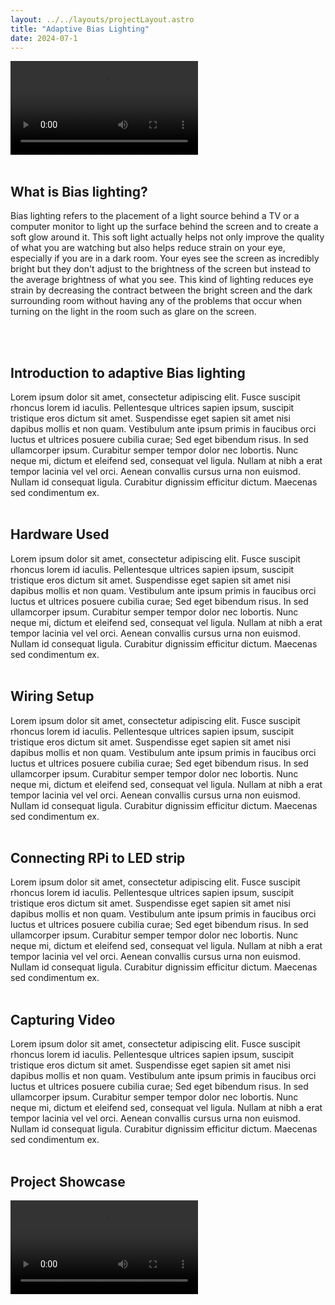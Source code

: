 ```yaml
---
layout: ../../layouts/projectLayout.astro
title: "Adaptive Bias Lighting"
date: 2024-07-1
---
```


![RGB Wheel Video](/videos/colorWheel.mp4)
<br/><br/>

## **What is Bias lighting?**
Bias lighting refers to the placement of a light source behind a TV or a computer monitor to light up the surface behind the screen and to create a soft glow around it. This soft light actually helps not only improve the quality of what you are watching but also helps reduce strain on your eye, especially if you are in a dark room. Your eyes see the screen as incredibly bright but they don't adjust to the brightness of the screen but instead to the average brightness of what you see. This kind of lighting reduces eye strain by decreasing the contract between the bright screen and the dark surrounding room without having any of the problems that occur when turning on the light in the room such as glare on the screen.  

<br/><br/>

## **Introduction to adaptive Bias lighting**
Lorem ipsum dolor sit amet, consectetur adipiscing elit. Fusce suscipit rhoncus lorem id iaculis. Pellentesque ultrices sapien ipsum, suscipit tristique eros dictum sit amet. Suspendisse eget sapien sit amet nisi dapibus mollis et non quam. Vestibulum ante ipsum primis in faucibus orci luctus et ultrices posuere cubilia curae; Sed eget bibendum risus. In sed ullamcorper ipsum. Curabitur semper tempor dolor nec lobortis. Nunc neque mi, dictum et eleifend sed, consequat vel ligula. Nullam at nibh a erat tempor lacinia vel vel orci. Aenean convallis cursus urna non euismod. Nullam id consequat ligula. Curabitur dignissim efficitur dictum. Maecenas sed condimentum ex.
<br/><br/>

## **Hardware Used**
Lorem ipsum dolor sit amet, consectetur adipiscing elit. Fusce suscipit rhoncus lorem id iaculis. Pellentesque ultrices sapien ipsum, suscipit tristique eros dictum sit amet. Suspendisse eget sapien sit amet nisi dapibus mollis et non quam. Vestibulum ante ipsum primis in faucibus orci luctus et ultrices posuere cubilia curae; Sed eget bibendum risus. In sed ullamcorper ipsum. Curabitur semper tempor dolor nec lobortis. Nunc neque mi, dictum et eleifend sed, consequat vel ligula. Nullam at nibh a erat tempor lacinia vel vel orci. Aenean convallis cursus urna non euismod. Nullam id consequat ligula. Curabitur dignissim efficitur dictum. Maecenas sed condimentum ex.
<br/><br/>

## **Wiring Setup**
Lorem ipsum dolor sit amet, consectetur adipiscing elit. Fusce suscipit rhoncus lorem id iaculis. Pellentesque ultrices sapien ipsum, suscipit tristique eros dictum sit amet. Suspendisse eget sapien sit amet nisi dapibus mollis et non quam. Vestibulum ante ipsum primis in faucibus orci luctus et ultrices posuere cubilia curae; Sed eget bibendum risus. In sed ullamcorper ipsum. Curabitur semper tempor dolor nec lobortis. Nunc neque mi, dictum et eleifend sed, consequat vel ligula. Nullam at nibh a erat tempor lacinia vel vel orci. Aenean convallis cursus urna non euismod. Nullam id consequat ligula. Curabitur dignissim efficitur dictum. Maecenas sed condimentum ex.
<br/><br/>

## **Connecting RPi to LED strip**
Lorem ipsum dolor sit amet, consectetur adipiscing elit. Fusce suscipit rhoncus lorem id iaculis. Pellentesque ultrices sapien ipsum, suscipit tristique eros dictum sit amet. Suspendisse eget sapien sit amet nisi dapibus mollis et non quam. Vestibulum ante ipsum primis in faucibus orci luctus et ultrices posuere cubilia curae; Sed eget bibendum risus. In sed ullamcorper ipsum. Curabitur semper tempor dolor nec lobortis. Nunc neque mi, dictum et eleifend sed, consequat vel ligula. Nullam at nibh a erat tempor lacinia vel vel orci. Aenean convallis cursus urna non euismod. Nullam id consequat ligula. Curabitur dignissim efficitur dictum. Maecenas sed condimentum ex.
<br/><br/>

## **Capturing Video**
Lorem ipsum dolor sit amet, consectetur adipiscing elit. Fusce suscipit rhoncus lorem id iaculis. Pellentesque ultrices sapien ipsum, suscipit tristique eros dictum sit amet. Suspendisse eget sapien sit amet nisi dapibus mollis et non quam. Vestibulum ante ipsum primis in faucibus orci luctus et ultrices posuere cubilia curae; Sed eget bibendum risus. In sed ullamcorper ipsum. Curabitur semper tempor dolor nec lobortis. Nunc neque mi, dictum et eleifend sed, consequat vel ligula. Nullam at nibh a erat tempor lacinia vel vel orci. Aenean convallis cursus urna non euismod. Nullam id consequat ligula. Curabitur dignissim efficitur dictum. Maecenas sed condimentum ex.
<br/><br/>

## **Project Showcase**

![Sports Example Video](/videos/sports.mp4)
